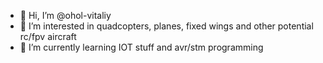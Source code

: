 - 👋 Hi, I’m @ohol-vitaliy
- 👀 I’m interested in quadcopters, planes, fixed wings and other potential rc/fpv aircraft
- 🌱 I’m currently learning IOT stuff and avr/stm programming 

<!---
ohol-vitaliy/ohol-vitaliy is a ✨ special ✨ repository because its `README.md` (this file) appears on your GitHub profile.
You can click the Preview link to take a look at your changes.
--->
